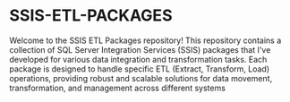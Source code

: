 # SSIS-ETL-PACKAGES
Welcome to the SSIS ETL Packages repository! This repository contains a collection of SQL Server Integration Services (SSIS) packages that I've developed for various data integration and transformation tasks. Each package is designed to handle specific ETL (Extract, Transform, Load) operations, providing robust and scalable solutions for data movement, transformation, and management across different systems
